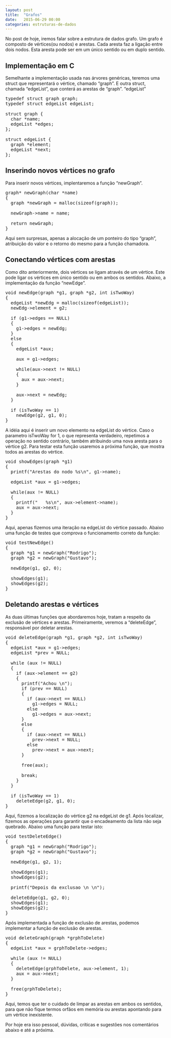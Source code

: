 ```yaml
---
layout: post
title:  "Grafos"
date:   2015-06-29 00:00
categories: estruturas-de-dados
---
```


No post de hoje, iremos falar sobre a estrutura de dados grafo. Um grafo é composto de vértices(ou nodos) e arestas. Cada aresta faz a ligação entre dois nodos. Esta aresta pode ser em um único sentido ou em duplo sentido.

## Implementação em C

Semelhante a implementação usada nas árvores genéricas, teremos uma struct que representará o vértice, chamado “graph”. E outra struct, chamada “edgeList”, que conterá as arestas de “graph”. “edgeList” 

<pre>
typedef struct graph graph;
typedef struct edgeList edgeList;

struct graph {
  char *name;
  edgeList *edges;
};

struct edgeList {
  graph *element;
  edgeList *next;
};
</pre>

## Inserindo novos vértices no grafo

Para inserir novos vértices, implentaremos a função “newGraph”. 

<pre>
graph* newGraph(char *name)
{
  graph *newGraph = malloc(sizeof(graph));

  newGraph->name = name;

  return newGraph;
}
</pre>

Aqui sem surpresas, apenas a alocação de um ponteiro do tipo “graph”, atribuição do valor e o retorno do mesmo para a função chamadora.

## Conectando vértices com arestas

Como dito anteriormente, dois vértices se ligam através de um vértice. Este pode ligar os vértices em único sentido ou em ambos os sentidos. Abaixo, a implementação da função “newEdge”.

<pre>
void newEdge(graph *g1, graph *g2, int isTwoWay)
{
  edgeList *newEdg = malloc(sizeof(edgeList));
  newEdg->element = g2;
  
  if (g1->edges == NULL)
  {
    g1->edges = newEdg;
  }
  else
  {
    edgeList *aux;

    aux = g1->edges;

    while(aux->next != NULL)
    {
      aux = aux->next;
    }

    aux->next = newEdg;
  }

  if (isTwoWay == 1)
    newEdge(g2, g1, 0);
}
</pre>

A idéia aqui é inserir um novo elemento na edgeList do vértice. Caso o parametro isTwoWay for 1, o que representa verdadeiro, repetimos a operação no sentido contrário, também atribuindo uma nova aresta para o vértice g2. Para testar esta função usaremos a próxima função, que mostra todos as arestas do vértice.

<pre>
void showEdges(graph *g1)
{
  printf("Arestas do nodo %s\n", g1->name);

  edgeList *aux = g1->edges;

  while(aux != NULL)
  {
    printf("   %s\n", aux->element->name);
    aux = aux->next;
  }
}
</pre>

Aqui, apenas fizemos uma iteração na edgeList do vértice passado. Abaixo uma função de testes que comprova o funcionamento correto da função:

<pre>
void testNewEdge()
{
  graph *g1 = newGraph("Rodrigo");
  graph *g2 = newGraph("Gustavo");

  newEdge(g1, g2, 0);

  showEdges(g1);
  showEdges(g2);
}
</pre>

## Deletando arestas e vértices

As duas últimas funções que abordaremos hoje, tratam a respeito da exclusão de vértices e arestas. Primeiramente, veremos a “deleteEdge”, responsável por deletar arestas.

<pre>
void deleteEdge(graph *g1, graph *g2, int isTwoWay)
{
  edgeList *aux = g1->edges;
  edgeList *prev = NULL;

  while (aux != NULL)
  {
    if (aux->element == g2)
    {
      printf("Achou \n");
      if (prev == NULL)
      {
        if (aux->next == NULL)
          g1->edges = NULL;
        else
          g1->edges = aux->next;
      }
      else
      {
        if (aux->next == NULL)
          prev->next = NULL;
        else
          prev->next = aux->next;
      }

      free(aux);

      break;
    }
  }

  if (isTwoWay == 1)
    deleteEdge(g2, g1, 0);
}
</pre>

Aqui, fizemos a localização do vértice g2 na edgeList de g1. Após localizar, fizemos as operações para garantir que o encadeamento da lista não seja quebrado. Abaixo uma função para testar isto:

<pre>
void testDeleteEdge()
{
  graph *g1 = newGraph("Rodrigo");
  graph *g2 = newGraph("Gustavo");

  newEdge(g1, g2, 1);

  showEdges(g1);
  showEdges(g2);

  printf("Depois da exclusao \n \n");

  deleteEdge(g1, g2, 0);
  showEdges(g1);
  showEdges(g2);
}
</pre>

Após implementada a função de exclusão de arestas, podemos implementar a função de exclusão de arestas.

<pre>
void deleteGraph(graph *grphToDelete)
{
  edgeList *aux = grphToDelete->edges;

  while (aux != NULL)
  {
    deleteEdge(grphToDelete, aux->element, 1);
    aux = aux->next;
  }

  free(grphToDelete);
}
</pre>

Aqui, temos que ter o cuidado de limpar as arestas em ambos os sentidos, para que não fique termos orfãos em memória ou arestas apontando para um vértice inexistente.

Por hoje era isso pessoal, dúvidas, críticas e sugestões nos comentários abaixo e até a próxima.